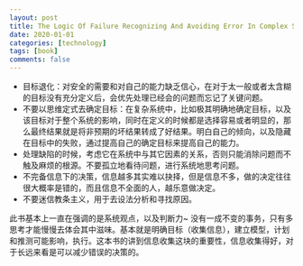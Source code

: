 ```yaml
---
layout: post
title: The Logic Of Failure Recognizing And Avoiding Error In Complex Situations
date: 2020-01-01
categories: [technology]
tags: [book]
comments: false
---
```




- 目标退化：对安全的需要和对自己的能力缺乏信心，在对于太一般或者太含糊的目标没有充分定义后，会优先处理已经会的问题而忘记了关键问题。
- 不要以思维定式去确定目标：在复杂系统中，比如极其明确地确定目标，以及该目标对于整个系统的影响，同时在定义的时候都是选择容易或者明显的，那么最终结果就是将非预期的坏结果转成了好结果。明白自己的倾向，以及隐藏在目标中的失败，通过提高自己的确定目标来提高自己的能力。
- 处理缺陷的时候，考虑它在系统中与其它因素的关系，否则只能消除问题而不触及麻烦的根源。不要孤立地看待问题，进行系统地思考问题。
- 不完备信息下的决策，信息越多其实难以抉择，但是信息不多，做的决定往往很大概率是错的，而且信息不全面的人，越乐意做决定。
- 不要迷信教条主义，用于去设法分析和寻找原因。



此书基本上一直在强调的是系统观点，以及判断力~ 没有一成不变的事务，只有多思考才能慢慢去体会其中滋味。基本就是明确目标（收集信息），建立模型，计划和推测可能影响，执行。这本书的讲到信息收集这块的重要性，信息收集得好，对于长远来看是可以减少错误的决策的。
